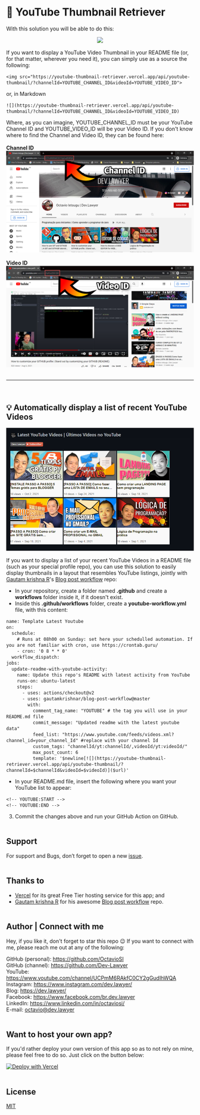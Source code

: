 # 🎥 YouTube Thumbnail Retriever
With this solution you will be able to do this:
<center>

![](https://youtube-thumbnail-retriever.vercel.app/api/youtube-thumbnail/?channelId=UCPmM6RAkfC0CY2gGudIhWQA&videoId=ibvWdC2mm30)

</center>

If you want to display a YouTube Video Thumbnail in your README file (or, for that matter, wherever you need it), you can simply use as a source the following:

```
<img src="https://youtube-thumbnail-retriever.vercel.app/api/youtube-thumbnail/?channelId=YOUTUBE_CHANNEL_ID&videoId=YOUTUBE_VIDEO_ID">
```
or, in Markdown
```
![](https://youtube-thumbnail-retriever.vercel.app/api/youtube-thumbnail/?channelId=YOUTUBE_CHANNEL_ID&videoId=YOUTUBE_VIDEO_ID)
```

Where, as you can imagine, YOUTUBE_CHANNEL_ID must be your YouTube Channel ID and YOUTUBE_VIDEO_ID will be your Video ID. If you don't know where to find the Channel and Video ID, they can be found here:
<br /><br />
**Channel ID**
![YouTube Thumbnail Retriever Screenshot](./modules/youtube-thumbnail/assets/ChannelID.png)
<br /><br />
**Video ID**
![YouTube Thumbnail Retriever Screenshot](./modules/youtube-thumbnail/assets/VideoID.png)
<br /><br />

---

<br />

## 💡 Automatically display a list of recent YouTube Videos

![YouTube Thumbnail Retriever Screenshot](./modules/youtube-thumbnail/assets/screenshot-youtube-thumbnail-retriever.png)

If you want to display a list of your recent YouTube Videos in a README file (such as your special profile repo), you can use this solution to easily display thumbnails in a layout that resembles YouTube listings, jointly with [Gautam krishna R](https://github.com/gautamkrishnar)'s [Blog post workflow](https://github.com/gautamkrishnar/blog-post-workflow) repo:

- In your repository, create a folder named **.github** and create a **workflows** folder inside it, if it doesn't exist.
- Inside this **.github/workflows** folder, create a **youtube-workflow.yml** file, with this content:

```
name: Template Latest Youtube
on:
  schedule:
    # Runs at 08h00 on Sunday: set here your schedulled automation. If you are not familiar with cron, use https://crontab.guru/
    - cron: '0 8 * * 0'
  workflow_dispatch:
jobs:
  update-readme-with-youtube-activity:
    name: Update this repo's README with latest activity from YouTube
    runs-on: ubuntu-latest
    steps:
      - uses: actions/checkout@v2
      - uses: gautamkrishnar/blog-post-workflow@master
        with:
          comment_tag_name: "YOUTUBE" # the tag you will use in your README.md file
          commit_message: "Updated readme with the latest youtube data"
          feed_list: "https://www.youtube.com/feeds/videos.xml?channel_id=your_channel_Id" #replace with your channel Id 
          custom_tags: "channelId/yt:channelId/,videoId/yt:videoId/"
          max_post_count: 6
          template: '$newline[![](https://youtube-thumbnail-retriever.vercel.app/api/youtube-thumbnail/?channelId=$channelId&videoId=$videoId)]($url)'
```
- In your README.md file, insert the following where you want your YouTube list to appear:
```
<!-- YOUTUBE:START -->
<!-- YOUTUBE:END -->
```

3. Commit the changes above and run your GitHub Action on GitHub. 
<br /><br />
## Support

For support and Bugs, don’t forget to open a new [issue](https://github.com/Dev-Lawyer/youtube-thumbnail-retriever/issues/new).
<br /><br />  
## Thanks to

 - [Vercel](https://vercel.com/) for its great Free Tier hosting service for this app; and
 - [Gautam krishna R](https://github.com/gautamkrishnar) for his awesome [Blog post workflow](https://github.com/gautamkrishnar/blog-post-workflow) repo.
<br /><br /> 
## Author | Connect with me
Hey, if you like it, don't forget to star this repo 😉 If you want to connect with me, please reach me out at any of the following:

GitHub (personal): https://github.com/OctavioSI<br/>
GitHub (channel): https://github.com/Dev-Lawyer<br/>
YouTube: https://www.youtube.com/channel/UCPmM6RAkfC0CY2gGudIhWQA<br/>
Instagram: https://www.instagram.com/dev.lawyer/<br/>
Blog: https://dev.lawyer/<br/>
Facebook: https://www.facebook.com/br.dev.lawyer<br/>
LinkedIn: https://www.linkedin.com/in/octaviosi/<br/>
E-mail: [octavio@dev.lawyer](mailto:octavio@dev.lawyer)
<br /><br />  
## Want to host your own app?

If you'd rather deploy your own version of this app so as to not rely on mine, please feel free to do so. Just click on the button below:

[![Deploy with Vercel](https://vercel.com/button)](https://vercel.com/new/clone?repository-url=https%3A%2F%2Fgithub.com%2FDev-Lawyer%2Fyoutube-thumbnail-retriever)
<br /><br />
## License

[MIT](https://choosealicense.com/licenses/mit/)